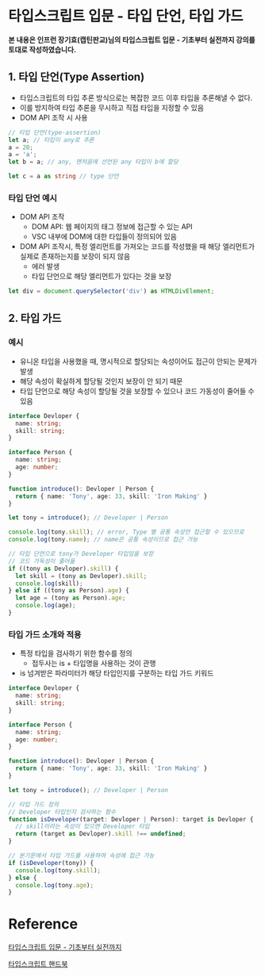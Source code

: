 # 타입스크립트 입문 - 타입 단언, 타입 가드

**본 내용은 인프런 장기효(캡틴판교)님의 타입스크립트 입문 - 기초부터 실전까지 강의를 토대로 작성하였습니다.**



## 1. 타입 단언(Type Assertion)

* 타입스크립트의 타입 추론 방식으로는 복잡한 코드 이후 타입을 추론해낼 수 없다.
* 이를 방지하여 타입 추론을 무시하고 직접 타입을 지정할 수 있음
* DOM API 조작 시 사용

```TypeScript
// 타입 단언(type-assertion)
let a; // 타입이 any로 추론
a = 20;
a = 'a';
let b = a; // any, 맨처음에 선언된 any 타입이 b에 할당

let c = a as string // type 단언
```



### 타입 단언 예시

* DOM API 조작
  * DOM API: 웹 페이지의 태그 정보에 접근할 수 있는 API
  * VSC 내부에 DOM에 대한 타입들이 정의되어 있음
* DOM API 조작시, 특정 엘리먼트를 가져오는 코드를 작성했을 때 해당 엘리먼트가 실제로 존재하는지를 보장이 되지 않음
  * 에러 발생
  * 타입 단언으로 해당 엘리먼트가 있다는 것을 보장

```TypeScript
let div = document.querySelector('div') as HTMLDivElement;
```



## 2. 타입 가드

### 예시

* 유니온 타입을 사용했을 때, 명시적으로 할당되는 속성이어도 접근이 안되는 문제가 발생
* 해당 속성이 확실하게 할당될 것인지 보장이 안 되기 때문
* 타입 단언으로 해당 속성이 할당될 것을 보장할 수 있으나 코드 가동성이 줄어들 수 있음

```TypeScript
interface Devloper {
  name: string;
  skill: string;
}

interface Person {
  name: string;
  age: number;
}

function introduce(): Devloper | Person {
  return { name: 'Tony', age: 33, skill: 'Iron Making' }
}

let tony = introduce(); // Developer | Person

console.log(tony.skill); // error, Type 별 공통 속성만 접근할 수 있으므로
console.log(tony.name); // name은 공통 속성이므로 접근 가능

// 타입 단언으로 tony가 Developer 타입임을 보장
// 코드 가독성이 줄어듦
if ((tony as Devloper).skill) {
  let skill = (tony as Devloper).skill;
  console.log(skill);
} else if ((tony as Person).age) {
  let age = (tony as Person).age;
  console.log(age);
}
```



### 타입 가드 소개와 적용

* 특정 타입을 검사하기 위한 함수를 정의
  * 접두사는 is + 타입명을 사용하는 것이 관행
* is 넘겨받은 파라미터가 해당 타입인지를 구분하는 타입 가드 키워드

```typescript
interface Devloper {
  name: string;
  skill: string;
}

interface Person {
  name: string;
  age: number;
}

function introduce(): Devloper | Person {
  return { name: 'Tony', age: 33, skill: 'Iron Making' }
}

let tony = introduce(); // Developer | Person

// 타입 가드 정의
// Developer 타입인지 검사하는 함수
function isDeveloper(target: Devloper | Person): target is Devloper {
  // skill이라는 속성이 있으면 Developer 타입
  return (target as Devloper).skill !== undefined;
}

// 분기문에서 타입 가드를 사용하여 속성에 접근 가능
if (isDeveloper(tony)) {
  console.log(tony.skill);
} else {
  console.log(tony.age);
}
```



# Reference

[타입스크립트 입문 - 기초부터 실전까지](https://www.inflearn.com/course/타입스크립트-입문)

[타입스크립트 핸드북](https://joshua1988.github.io/ts/intro.html)